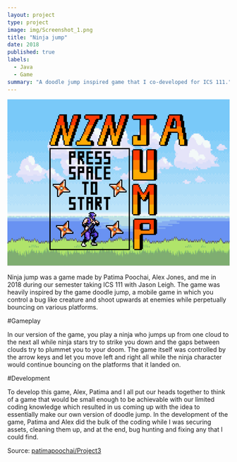 ```yaml
---
layout: project
type: project
image: img/Screenshot_1.png
title: "Ninja jump"
date: 2018
published: true
labels:
  - Java
  - Game
summary: "A doodle jump inspired game that I co-developed for ICS 111."
---
```

<div class="text-center p-4">
  <img class="img-fluid" src="../img/Screenshot_1.png">
</div>


Ninja jump was a game made by Patima Poochai, Alex Jones, and me in 2018 during our semester taking ICS 111 with Jason Leigh. The game was heavily inspired by the game doodle jump, a mobile game in which you control a bug like creature and shoot upwards at enemies while perpetually bouncing on various platforms. 

#Gameplay

In our version of the game, you play a ninja who jumps up from one cloud to the next all while ninja stars try to strike you down and the gaps between clouds try to plummet you to your doom. The game itself was controlled by the arrow keys and let you move left and right all while the ninja character would continue bouncing on the platforms that it landed on. 

#Development

To develop this game, Alex, Patima and I all put our heads together to think of a game that would be small enough to be achievable with our limited coding knowledge which resulted in us coming up with the idea to essentially make our own version of doodle jump. In the development of the game, Patima and Alex did the bulk of the coding while I was securing assets, cleaning them up, and at the end, bug hunting and fixing any that I could find. 

Source: <a href="https://github.com/patimapoochai/Project3"><i class="large github icon "></i>patimapoochai/Project3</a>
